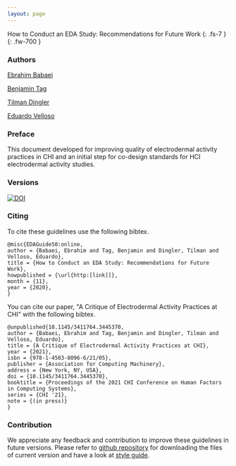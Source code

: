 ```yaml
---
layout: page
---
```

How to Conduct an EDA Study: Recommendations for Future Work 
{: .fs-7 }
{: .fw-700 }

### Authors
<a href="https://www.linkedin.com/in/ebrahim-babaei-a86a12a2/" rel="author">Ebrahim Babaei</a>

<a href="https://findanexpert.unimelb.edu.au/profile/852535-benjamin-tag?s_year=2020" rel="author">Benjamin Tag</a>

<a href="https://findanexpert.unimelb.edu.au/profile/814587-tilman-dingler" rel="author">Tilman Dingler</a>

<a href="https://eduardovelloso.com/" rel="author">Eduardo Velloso</a>

### Preface
This document developed for improving quality of electrodermal activity practices in CHI and an initial step for co-design standards for HCI electrodermal activity studies.
### Versions
<a href="https://zenodo.org/badge/latestdoi/315307498"><img src="https://zenodo.org/badge/315307498.svg" alt="DOI"></a>

### Citing
To cite these guidelines use the following bibtex.

```
@misc{EDAGuide50:online,
author = {Babaei, Ebrahim and Tag, Benjamin and Dingler, Tilman and Velloso, Eduardo},
title = {How to Conduct an EDA Study: Recommendations for Future Work},
howpublished = {\url{http:[link]]},
month = {11},
year = {2020},
}
```
You can cite our paper, "A Critique of Electrodermal Activity Practices at CHI" with the following bibtex.

```
@unpublished{10.1145/3411764.3445370,
author = {Babaei, Ebrahim and Tag, Benjamin and Dingler, Tilman and Velloso, Eduardo},
title = {A Critique of Electrodermal Activity Practices at CHI},
year = {2021},
isbn = {978-1-4503-8096-6/21/05},
publisher = {Association for Computing Machinery},
address = {New York, NY, USA},
doi = {10.1145/3411764.3445370},
booktitle = {Proceedings of the 2021 CHI Conference on Human Factors in Computing Systems},
series = {CHI '21},
note = {(in press)}
}
```

### Contribution
We appreciate any feedback and contribution to improve these guidelines in future versions.
Please refer to <a href="https://github.com/edaguidelines/edaguidelines.github.io" >github repository</a> for downloading the files of current version and have a look at <a href="https://pmarsceill.github.io/just-the-docs/" >style guide</a>.
